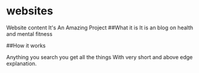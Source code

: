 # websites
Website content
It's An Amazing Project
##What it is 
It is an blog on health and mental fitness

##How it works

Anything you search you get all the things 
With very short and above edge explanation. 

